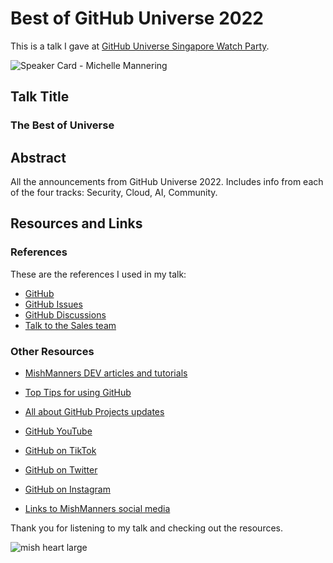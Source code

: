 # Best of GitHub Universe 2022

This is a talk I gave at [GitHub Universe Singapore Watch Party](https://resources.github.com/universe-2022-singapore-watch-party/).

![Speaker Card - Michelle Mannering](https://user-images.githubusercontent.com/36594527/203349774-6859f4cf-b1b3-4cd5-87b8-3487b5866cdd.jpg)

## Talk Title

### The Best of Universe

## Abstract

All the announcements from GitHub Universe 2022. Includes info from each of the four tracks: Security, Cloud, AI, Community.

## Resources and Links

### References

These are the references I used in my talk:

- [GitHub](https://github.com)
- [GitHub Issues](https://github.com/features/issues/)
- [GitHub Discussions](https://github.com/features/discussions)
- [Talk to the Sales team](https://github.com/enterprise/contact)

### Other Resources

- [MishManners DEV articles and tutorials](https://dev.to/mishmanners)

- [Top Tips for using GitHub](https://dev.to/mishmanners/top-tips-for-using-github-l4m)


- [All about GitHub Projects updates](https://youtu.be/MYNIXz9iViU)
- [GitHub YouTube](https://youtube.com/c/github)
- [GitHub on TikTok](https://tiktok.com/github)
- [GitHub on Twitter](https://twitter.com/github)
- [GitHub on Instagram](https://instagram.com/github)

- [Links to MishManners social media](https://mishmanners.info)



Thank you for listening to my talk and checking out the resources.

![mish heart large](https://user-images.githubusercontent.com/36594527/195619762-82827b2e-bfdd-49b6-b8df-5b9e15f4f044.png)
